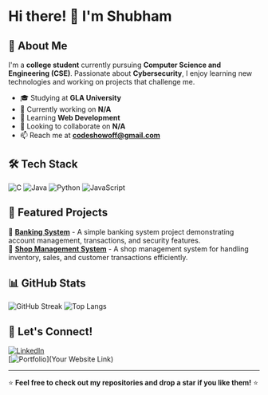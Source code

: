 # Hi there! 👋 I'm Shubham

## 🚀 About Me
I'm a **college student** currently pursuing **Computer Science and Engineering (CSE)**. Passionate about **Cybersecurity**, I enjoy learning new technologies and working on projects that challenge me.

- 🎓 Studying at **GLA University**
- 🔭 Currently working on **N/A**
- 🌱 Learning **Web Development**
- 👯 Looking to collaborate on **N/A**
- 📫 Reach me at **codeshowoff@gmail.com**

## 🛠 Tech Stack
![C](https://img.shields.io/badge/C-A8B9CC?style=for-the-badge&logo=c&logoColor=white)
![Java](https://img.shields.io/badge/Java-007396?style=for-the-badge&logo=java&logoColor=white)
![Python](https://img.shields.io/badge/Python-3776AB?style=for-the-badge&logo=python&logoColor=white)
![JavaScript](https://img.shields.io/badge/JavaScript-F7DF1E?style=for-the-badge&logo=javascript&logoColor=black)

## 📌 Featured Projects
🔹 [**Banking System**](https://github.com/CodeShowOff/Java/tree/main/_SmallProjects/Banking%20System) - A simple banking system project demonstrating account management, transactions, and security features.  
🔹 [**Shop Management System**](https://github.com/CodeShowOff/Java/tree/main/_SmallProjects/Shop%20Management%20System) - A shop management system for handling inventory, sales, and customer transactions efficiently.  

## 📊 GitHub Stats
![GitHub Streak](https://github-readme-streak-stats.herokuapp.com/?user=CodeShowOff&theme=dark&hide_border=true)
![Top Langs](https://github-readme-stats.vercel.app/api/top-langs/?username=CodeShowOff&layout=compact&theme=dark)

## 🤝 Let's Connect!
[![LinkedIn](https://img.shields.io/badge/LinkedIn-0A66C2?style=for-the-badge&logo=linkedin&logoColor=white)](https://www.linkedin.com/in/codeshowoff/)
<br>
[![Portfolio](https://img.shields.io/badge/Portfolio-000?style=for-the-badge&logo=vercel&logoColor=white)](Your Website Link) 

---
⭐ **Feel free to check out my repositories and drop a star if you like them!** ⭐
